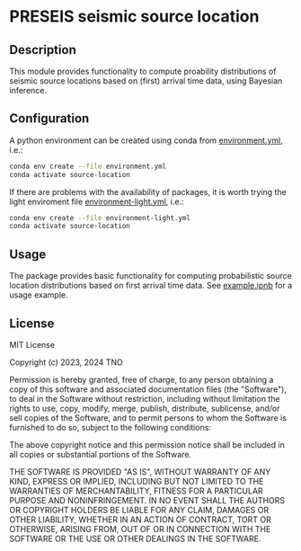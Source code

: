 # PRESEIS seismic source location

## Description

This module provides functionality to compute proability distributions of seismic source locations based on (first) arrival time data, using Bayesian inference.

## Configuration

A python environment can be created using conda from [environment.yml](environment.yml), i.e.:
```bash
conda env create --file environment.yml
conda activate source-location
```
If there are problems with the availability of packages, it is worth trying the light enviroment file [environment-light.yml](environment-light.yml), i.e.:
```bash
conda env create --file environment-light.yml
conda activate source-location
```

## Usage

The package provides basic functionality for computing probabilistic source location distributions based on first arrival time data.
See [example.ipnb](example.ipynb) for a usage example.

## License

MIT License

Copyright (c) 2023, 2024 TNO

Permission is hereby granted, free of charge, to any person obtaining a copy
of this software and associated documentation files (the "Software"), to deal
in the Software without restriction, including without limitation the rights
to use, copy, modify, merge, publish, distribute, sublicense, and/or sell
copies of the Software, and to permit persons to whom the Software is
furnished to do so, subject to the following conditions:

The above copyright notice and this permission notice shall be included in all
copies or substantial portions of the Software.

THE SOFTWARE IS PROVIDED "AS IS", WITHOUT WARRANTY OF ANY KIND, EXPRESS OR
IMPLIED, INCLUDING BUT NOT LIMITED TO THE WARRANTIES OF MERCHANTABILITY,
FITNESS FOR A PARTICULAR PURPOSE AND NONINFRINGEMENT. IN NO EVENT SHALL THE
AUTHORS OR COPYRIGHT HOLDERS BE LIABLE FOR ANY CLAIM, DAMAGES OR OTHER
LIABILITY, WHETHER IN AN ACTION OF CONTRACT, TORT OR OTHERWISE, ARISING FROM,
OUT OF OR IN CONNECTION WITH THE SOFTWARE OR THE USE OR OTHER DEALINGS IN THE
SOFTWARE.
